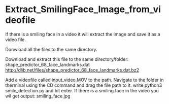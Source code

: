 # Extract_SmilingFace_Image_from_videofile
If there is a smiling face in a video it will extract the image and save it as a video file. 

Donwload all the files to the same directory. 

Download and extract this file to the same directory/folder:
shape_predictor_68_face_landmarks.dat
http://dlib.net/files/shape_predictor_68_face_landmarks.dat.bz2

Add a videofile called input_video.MOV to the path. 
Navigate to the folder in therminal using the CD command and drag the file path to it.
write python3 smile_detection.py and hit enter.
If there is a smiling face in the video you wil get output: smiling_face.jpg 
